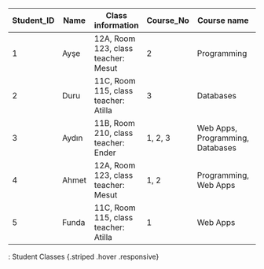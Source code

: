 | Student_ID | Name       | Class information                    | Course_No | Course name                         | Grades |
|------------|------------|--------------------------------------|-----------|-------------------------------------|---------------------------------|
| 1          | Ayşe      | 12A, Room 123, class teacher: Mesut   | 2         | Programming                         | 80                              |
| 2          | Duru | 11C, Room 115, class teacher: Atilla | 3         | Databases                           | 70                              |
| 3          | Aydın     | 11B, Room 210, class teacher: Ender | 1, 2, 3   | Web Apps, Programming, Databases | 90, 60, 74                       |
| 4          | Ahmet      | 12A, Room 123, class teacher: Mesut   | 1, 2      | Programming, Web Apps            | 67, 50                           |
| 5          | Funda      | 11C, Room 115, class teacher: Atilla | 1         | Web Apps                         | 72                              |

: Student Classes {.striped .hover .responsive}